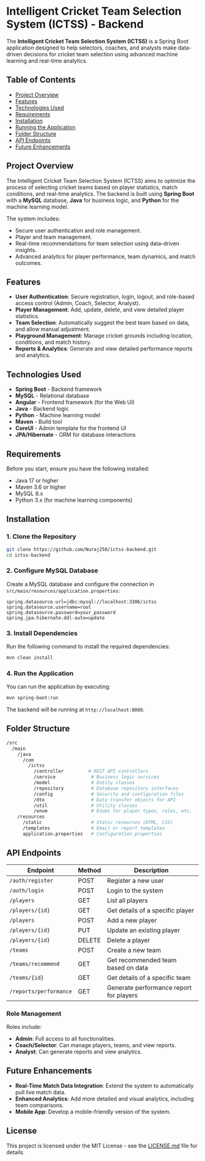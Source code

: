 
# Intelligent Cricket Team Selection System (ICTSS) - Backend

The **Intelligent Cricket Team Selection System (ICTSS)** is a Spring Boot application designed to help selectors, coaches, and analysts make data-driven decisions for cricket team selection using advanced machine learning and real-time analytics.

## Table of Contents
- [Project Overview](#project-overview)
- [Features](#features)
- [Technologies Used](#technologies-used)
- [Requirements](#requirements)
- [Installation](#installation)
- [Running the Application](#running-the-application)
- [Folder Structure](#folder-structure)
- [API Endpoints](#api-endpoints)
- [Future Enhancements](#future-enhancements)

## Project Overview

The Intelligent Cricket Team Selection System (ICTSS) aims to optimize the process of selecting cricket teams based on player statistics, match conditions, and real-time analytics. The backend is built using **Spring Boot** with a **MySQL** database, **Java** for business logic, and **Python** for the machine learning model.

The system includes:
- Secure user authentication and role management.
- Player and team management.
- Real-time recommendations for team selection using data-driven insights.
- Advanced analytics for player performance, team dynamics, and match outcomes.

## Features

- **User Authentication**: Secure registration, login, logout, and role-based access control (Admin, Coach, Selector, Analyst).
- **Player Management**: Add, update, delete, and view detailed player statistics.
- **Team Selection**: Automatically suggest the best team based on data, and allow manual adjustment.
- **Playground Management**: Manage cricket grounds including location, conditions, and match history.
- **Reports & Analytics**: Generate and view detailed performance reports and analytics.

## Technologies Used

- **Spring Boot** - Backend framework
- **MySQL** - Relational database
- **Angular** - Frontend framework (for the Web UI)
- **Java** - Backend logic
- **Python** - Machine learning model
- **Maven** - Build tool
- **CoreUI** - Admin template for the frontend UI
- **JPA/Hibernate** - ORM for database interactions

## Requirements

Before you start, ensure you have the following installed:

- Java 17 or higher
- Maven 3.6 or higher
- MySQL 8.x
- Python 3.x (for machine learning components)

## Installation

### 1. Clone the Repository

```bash
git clone https://github.com/Nuraj250/ictss-backend.git
cd ictss-backend
```

### 2. Configure MySQL Database

Create a MySQL database and configure the connection in `src/main/resources/application.properties`:

```properties
spring.datasource.url=jdbc:mysql://localhost:3306/ictss
spring.datasource.username=root
spring.datasource.password=your_password
spring.jpa.hibernate.ddl-auto=update
```

### 3. Install Dependencies

Run the following command to install the required dependencies:

```bash
mvn clean install
```

### 4. Run the Application

You can run the application by executing:

```bash
mvn spring-boot:run
```

The backend will be running at `http://localhost:8080`.

## Folder Structure

```bash
/src
  /main
    /java
      /com
        /ictss
          /controller         # REST API controllers
          /service             # Business logic services
          /model               # Entity classes
          /repository          # Database repository interfaces
          /config              # Security and configuration files
          /dto                 # Data transfer objects for API
          /util                # Utility classes
          /enum                # Enums for player types, roles, etc.
    /resources
      /static                  # Static resources (HTML, CSS)
      /templates               # Email or report templates
      application.properties   # Configuration properties
```

## API Endpoints

| Endpoint                       | Method | Description                               |
|---------------------------------|--------|-------------------------------------------|
| `/auth/register`                | POST   | Register a new user                       |
| `/auth/login`                   | POST   | Login to the system                       |
| `/players`                      | GET    | List all players                          |
| `/players/{id}`                 | GET    | Get details of a specific player          |
| `/players`                      | POST   | Add a new player                          |
| `/players/{id}`                 | PUT    | Update an existing player                 |
| `/players/{id}`                 | DELETE | Delete a player                           |
| `/teams`                        | POST   | Create a new team                         |
| `/teams/recommend`              | GET    | Get recommended team based on data        |
| `/teams/{id}`                   | GET    | Get details of a specific team            |
| `/reports/performance`          | GET    | Generate performance report for players   |

### Role Management
Roles include:
- **Admin**: Full access to all functionalities.
- **Coach/Selector**: Can manage players, teams, and view reports.
- **Analyst**: Can generate reports and view analytics.

## Future Enhancements

- **Real-Time Match Data Integration**: Extend the system to automatically pull live match data.
- **Enhanced Analytics**: Add more detailed and visual analytics, including team comparisons.
- **Mobile App**: Develop a mobile-friendly version of the system.

## License

This project is licensed under the MIT License - see the [LICENSE.md](LICENSE.md) file for details.
